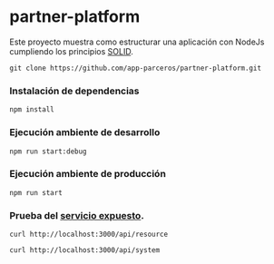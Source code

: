 # partner-platform
Este proyecto muestra como estructurar una aplicación con NodeJs cumpliendo los principios [SOLID](https://es.wikipedia.org/wiki/SOLID).

```$javascript  
git clone https://github.com/app-parceros/partner-platform.git
```

### Instalación de dependencias
```$javascript  
npm install
```
### Ejecución ambiente de desarrollo
```$javascript  
npm run start:debug
```

### Ejecución ambiente de producción
```$javascript  
npm run start
```

### Prueba del [servicio expuesto](http://localhost:3000/api/resource). 
```$javascript  
curl http://localhost:3000/api/resource
```

```$javascript  
curl http://localhost:3000/api/system
```
